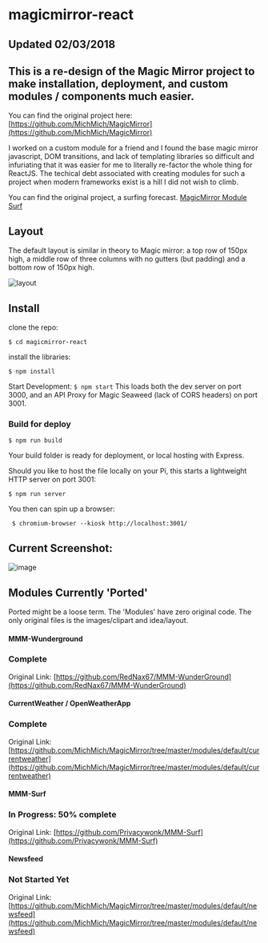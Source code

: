 # magicmirror-react
## Updated 02/03/2018

## This is a re-design of the Magic Mirror project to make installation, deployment, and custom modules / components much easier.


You can find the original project here: [https://github.com/MichMich/MagicMirror](https://github.com/MichMich/MagicMirror)

I worked on a custom module for a friend and I found the base magic mirror javascript, DOM transitions, and lack of templating libraries so difficult and infuriating that it was easier for me to literally re-factor the whole thing for ReactJS.  The techical debt associated with creating modules for such a project when modern frameworks exist is a hill I did not wish to climb. 

 You can find the original project, a surfing forecast. [MagicMirror Module Surf](https://github.com/Privacywonk/MMM-Surf)

## Layout 
The default layout is similar in theory to Magic mirror: a top row of 150px high, a middle row of three columns with no gutters (but padding) and a bottom row of 150px high. 

![layout](https://github.com/CaptainJimmy/magicmirror-react/Capture.PNG)


## Install

clone the repo:

``` $ git clone git@github.com:CaptainJimmy/magicmirror-react.git
$ cd magicmirror-react
 ```


install the libraries: 

``` $ npm install ```

Start Development:
``` $ npm start ```
This loads both the dev server on port 3000, and an API Proxy for Magic Seaweed (lack of CORS headers) on port 3001.

### Build for deploy

``` $ npm run build ```

Your build folder is ready for deployment, or local hosting with Express.

Should you like to host the file locally on your Pi, this starts a lightweight HTTP server on port 3001:

``` $ npm run server ``` 

You then can spin up a browser:

``` $ chromium-browser --kiosk http://localhost:3001/```

## Current Screenshot:
![image](screen.png)

## Modules Currently 'Ported'

Ported might be a loose term.  The 'Modules' have zero original code. The only original files is the  images/clipart and idea/layout. 

#### MMM-Wunderground 
### Complete
Original Link: [https://github.com/RedNax67/MMM-WunderGround](https://github.com/RedNax67/MMM-WunderGround)

#### CurrentWeather / OpenWeatherApp
### Complete 
Original Link:[https://github.com/MichMich/MagicMirror/tree/master/modules/default/currentweather](https://github.com/MichMich/MagicMirror/tree/master/modules/default/currentweather)

#### MMM-Surf
### In Progress: 50% complete
Original Link: [https://github.com/Privacywonk/MMM-Surf](https://github.com/Privacywonk/MMM-Surf)

#### Newsfeed
### Not Started Yet
Original Link: [https://github.com/MichMich/MagicMirror/tree/master/modules/default/newsfeed](https://github.com/MichMich/MagicMirror/tree/master/modules/default/newsfeed)
